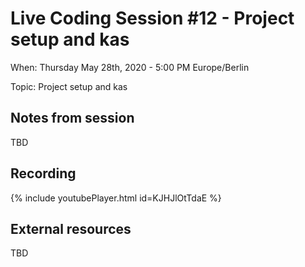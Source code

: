 # Live Coding Session #12 - Project setup and kas

When: Thursday May 28th, 2020 - 5:00 PM Europe/Berlin

Topic: Project setup and kas

## Notes from session

TBD

## Recording

{% include youtubePlayer.html id=KJHJlOtTdaE %}

## External resources

TBD
